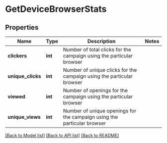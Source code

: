 # GetDeviceBrowserStats

## Properties
Name | Type | Description | Notes
------------ | ------------- | ------------- | -------------
**clickers** | **int** | Number of total clicks for the campaign using the particular browser | 
**unique_clicks** | **int** | Number of unique clicks for the campaign using the particular browser | 
**viewed** | **int** | Number of openings for the campaign using the particular browser | 
**unique_views** | **int** | Number of unique openings for the campaign using the particular browser | 

[[Back to Model list]](../README.md#documentation-for-models) [[Back to API list]](../README.md#documentation-for-api-endpoints) [[Back to README]](../README.md)

